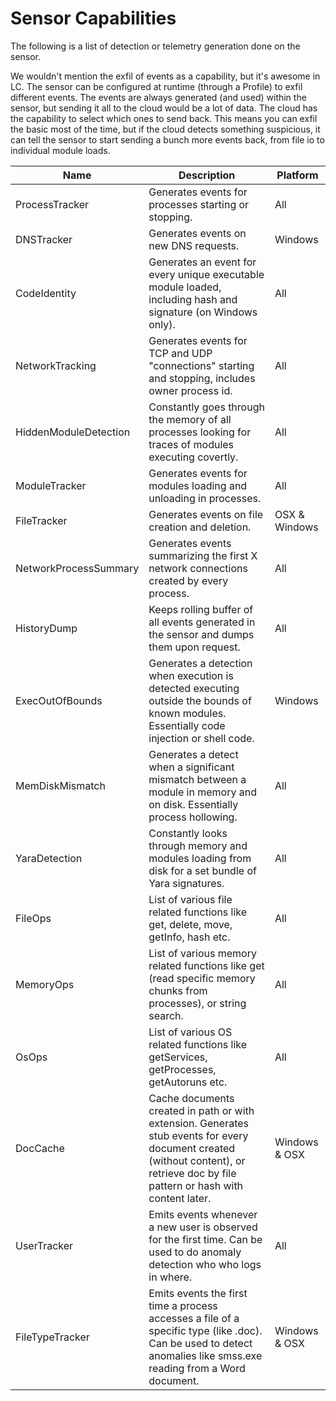 # Sensor Capabilities

The following is a list of detection or telemetry generation done on the sensor.

We wouldn't mention the exfil of events as a capability, but it's awesome in LC. The sensor can be configured
at runtime (through a Profile) to exfil different events. The events are always generated (and used) within the
sensor, but sending it all to the cloud would be a lot of data. The cloud has the capability to select which
ones to send back. This means you can exfil the basic most of the time, but if the cloud detects something 
suspicious, it can tell the sensor to start sending a bunch more events back, from file io to individual module
loads.

| Name | Description | Platform |
| ---- | ----------- | -------- |
| ProcessTracker | Generates events for processes starting or stopping. | All |
| DNSTracker | Generates events on new DNS requests. | Windows |
| CodeIdentity | Generates an event for every unique executable module loaded, including hash and signature (on Windows only). | All |
| NetworkTracking | Generates events for TCP and UDP "connections" starting and stopping, includes owner process id. | All |
| HiddenModuleDetection | Constantly goes through the memory of all processes looking for traces of modules executing covertly. | All |
| ModuleTracker | Generates events for modules loading and unloading in processes. | All |
| FileTracker | Generates events on file creation and deletion. | OSX & Windows |
| NetworkProcessSummary | Generates events summarizing the first X network connections created by every process. | All |
| HistoryDump | Keeps rolling buffer of all events generated in the sensor and dumps them upon request. | All |
| ExecOutOfBounds | Generates a detection when execution is detected executing outside the bounds of known modules. Essentially code injection or shell code. | Windows |
| MemDiskMismatch | Generates a detect when a significant mismatch between a module in memory and on disk. Essentially process hollowing. | All |
| YaraDetection | Constantly looks through memory and modules loading from disk for a set bundle of Yara signatures. | All |
| FileOps | List of various file related functions like get, delete, move, getInfo, hash etc. | All |
| MemoryOps | List of various memory related functions like get (read specific memory chunks from processes), or string search. | All |
| OsOps | List of various OS related functions like getServices, getProcesses, getAutoruns etc. | All |
| DocCache | Cache documents created in path or with extension. Generates stub events for every document created (without content), or retrieve doc by file pattern or hash with content later. | Windows & OSX |
| UserTracker | Emits events whenever a new user is observed for the first time. Can be used to do anomaly detection who who logs in where. | All |
| FileTypeTracker | Emits events the first time a process accesses a file of a specific type (like .doc). Can be used to detect anomalies like smss.exe reading from a Word document. | Windows & OSX |